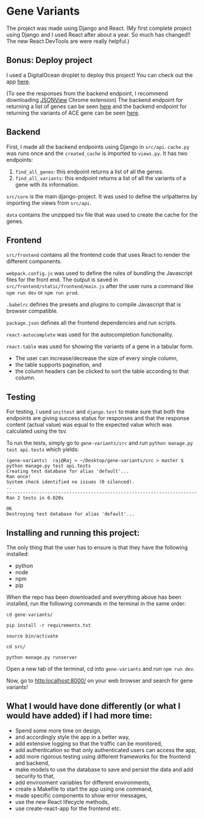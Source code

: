 # Gene Variants

The project was made using Django and React. (My first complete project using Django and I used React after about a year. So much has changed!! The new React DevTools are were really helpful.)

## Bonus: Deploy project
I used a DigitalOcean droplet to deploy this project!
You can check out the app [here](http://142.93.222.251:8000/). 

(To see the responses from the backend endpoint, I recommend downloading [JSONView](https://chrome.google.com/webstore/detail/jsonview/chklaanhfefbnpoihckbnefhakgolnmc?hl=en) Chrome extension)
The backend endpoint for returning a list of genes can be seen [here](http://142.93.222.251:8000/api/find_all_genes) and the backend endpoint for returning the variants of ACE gene can be seen [here](http://142.93.222.251:8000/api/find_all_variants/?q=ACE).


## Backend
First, I made all the backend endpoints using Django in `src/api`.
`cache.py` was runs once and the `created_cache` is imported to `views.py`.
It has two endpoints:
1. `find_all_genes`: this endpoint returns a list of all the genes.
2. `find_all_variants`: this endpoint returns a list of all the variants of a gene with its information.

`src/core` is the main django-project.
It was used to define the urlpatterns by importing the views from `src/api`.

`data` contains the unzipped tsv file that was used to create the cache for the genes.

## Frontend
`src/frontend` contains all the frontend code that uses React to render the different components.

`webpack.config.js` was used to define the rules of bundling the Javascript files for the front end. The output is saved in `src/frontend/static/frontend/main.js` after the user runs a command like `npm run dev` or `npm run prod`.

`.babelrc` defines the presets and plugins to compile Javascript that is browser compatible.

`package.json` defines all the frontend dependencies and run scripts.

`react-autocomplete` was used for the autocompletion functionality.

`react-table` was used for showing the variants of a gene in a tabular form. 
- The user can increase/decrease the size of every single column,
- the table supports pagination, and
- the column headers can be clicked to sort the table according to that column.

## Testing
For testing, I used `unittest` and `django.test` to make sure that both the endpoints are giving success status for responses and that the response content (actual value) was equal to the expected value which was calculated using the tsv.

To run the tests, simply go to `gene-variants/src` and run `python manage.py test api.tests` which yields:
```
(gene-variants)  raj@Raj > ~/Desktop/gene-variants/src > master $ python manage.py test api.tests
Creating test database for alias 'default'...
Ran once!
System check identified no issues (0 silenced).
..
----------------------------------------------------------------------
Ran 2 tests in 0.020s

OK
Destroying test database for alias 'default'...
```

## Installing and running this project:

The only thing that the user has to ensure is that they have the following installed:
- python
- node
- npm
- pip

When the repo has been downloaded and everything above has been installed, run the following commands in the terminal in the same order:

`cd gene-variants/`

`pip install -r requirements.txt`

`source bin/activate`

`cd src/`

`python manage.py runserver`

Open a new tab of the terminal, cd into `gene-variants` and run `npm run dev`.

Now, go to [http:localhost:8000/](http:localhost:8000/) on your web browser and search for gene variants!


## What I would have done differently (or what I would have added) if I had more time:
- Spend some more time on design,
- and accordingly style the app in a better way,
- add extensive logging so that the traffic can be monitored,
- add authentication so that only authenticated users can access the app,
- add more rigorous testing using different frameworks for the frontend and backend,
- make models to use the database to save and persist the data and add security to that,
- add environment variables for different environments,
- create a Makefile to start the app using one command,
- made specific components to show error messages,
- use the new React lifecycle methods,
- use create-react-app for the frontend etc.
